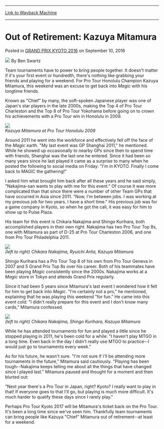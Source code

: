 
---
[Link to Wayback Machine](https://web.archive.org/web/20170415002956/http://magic.wizards.com/en/events/coverage/gpkyo16/out-retirement-kazuya-mitamura-2016-09-10)

[_metadata_:author]:- "Ben Swartz"
[_metadata_:description]:- "Team tournaments have to power to bring people together. It doesn't matter if it's your first event or hundredth, there's nothing like grabbing your friends and playing for a weekend. For Pro Tour Honolulu Champion Kazuya Mitamura, this weekend was an excuse to get back into Magic with his longtime friends."
[_metadata_:generator]:- "Drupal 7 (http://drupal.org)"
[_metadata_:node]:- "1062851"
[_metadata_:publish_date]:- "2016-09-10"
[_metadata_:source]:- "div-main-content"
[_metadata_:title]:- "Out of Retirement: Kazuya Mitamura"
[_metadata_:wayback_capture_timestamp]:- "2017-04-15 00:29:56"
[_metadata_:wayback_raw_url]:- "https://web.archive.org/web/20170415002956id_/http://magic.wizards.com/en/events/coverage/gpkyo16/out-retirement-kazuya-mitamura-2016-09-10"
[_metadata_:wayback_url]:- "http://magic.wizards.com/en/events/coverage/gpkyo16/out-retirement-kazuya-mitamura-2016-09-10"
---


Out of Retirement: Kazuya Mitamura
==================================



 Posted in [GRAND PRIX KYOTO 2016](/en/events/coverage/gpkyo16)
 on September 10, 2016 






![](https://media.magic.wizards.com/styles/auth_small/public/images/person/benswa-author.jpg)
By Ben Swartz











Team tournaments have to power to bring people together. It doesn't matter if it's your first event or hundredth, there's nothing like grabbing your friends and playing for a weekend. For Pro Tour Honolulu Champion Kazuya Mitamura, this weekend was an excuse to get back into *Magic* with his longtime friends.


Known as "Chief" by many, the soft-spoken Japanese player was one of Japan's star players in the late 2000s, making the Top 4 of Pro Tour Charleston and the Top 8 of Pro Tour Yokohama before going on to crown his achievements with a Pro Tour win in Honolulu in 2009.


![](https://media.wizards.com/2016/events/gpkyo16/mitamurahonolulu.jpg)  
*Kazuya Mitamura at Pro Tour Honolulu 2009*


Around 2011 he went into the workforce and effectively fell off the face of the *Magic* earth. "My last event was GP Shanghai 2011," he mentioned. While he showed up occasionally to nearby GPs since then to spend time with friends, Shanghai was the last one he entered. Since it had been so many years since he last played it came as a surprise to many when he posted the following to social media on Friday: "I'm in KYOTO. Finally I come back to MAGIC the gathering!"


I asked him what brought him back after all these years and he said simply, "Nakajima-san wants to play with me for this event." Of course it was more complicated than that since there were a number of other Team GPs that have occurred in Asia since 2011. "Now, I'm between jobs. I was working at my previous job for two years. I have a short time." His previous job was for a game company in Kyoto, so when he got the call, it was easy for him to show up to Pulse Plaza.


His team for this event is Chikara Nakajima and Shingo Kurihara, both accomplished players in their own right. Nakajima has two Pro Tour Top 8s, one with Mitamura as part of D-25 at Pro Tour Charleston 2006, and one from Pro Tour Philadelphia 2011.


![](https://media.wizards.com/2016/events/gpkyo16/t4_d25.jpg)  
*(left to right) Chikara Nakajima, Ryuichi Arita, Kazuya Mitamura*


Shingo Kurihara has a Pro Tour Top 8 of his own from Pro Tour Geneva in 2007 and 5 Grand Prix Top 8s over his career. Both of his teammates have been playing *Magic* consistently since the 2000s. Nakajima works at a *Magic* store in Tokyo and attends Grand Prix regularly.


Since it had been 5 years since Mitamura's last event I wondered how it felt for him to get back into *Magic*. "I'm certainly not a pro," he mentioned, explaining that he was playing this weekend "for fun." He came into this event cold: "I didn't really prepare for this event and I don't know many cards," Mitamura confessed.


![](https://media.wizards.com/2016/events/gpkyo16/gpKyoto16_NakajimaKuriharaMitamura.jpg)  
*(left to right) Chikara Nakajima, Shingo Kurihara, Kazuya Mitamura*


While he has attended tournaments for fun and played a little since he stopped playing in 2011, he's been cold for a while: "I haven't play MTGO in a long time. Even back in the day I didn't really use MTGO to practice--I would just go to tournaments every week."


As for his future, he wasn't sure. "I'm not sure if I'll be attending more tournaments in the future," Mitamura said cautiously. "Playing has been tough--Nakajima keeps telling me about all the things that have changed since I played last." Mitamura paused and thought for a moment and then blurted out:


"Next year there's a Pro Tour in Japan, right? Kyoto? I really want to play in that! If everyone goes to that I'll go, but playing is much more difficult. It's much harder to qualify these days since I rarely play."


Perhaps Pro Tour Kyoto 2017 will be Mitamura's ticket back on the Pro Tour. It's been a long time since we've seen him. Thankfully team tournaments can bring people like Kazuya "Chief" Mitamura out of retirement--at least for a weekend.







